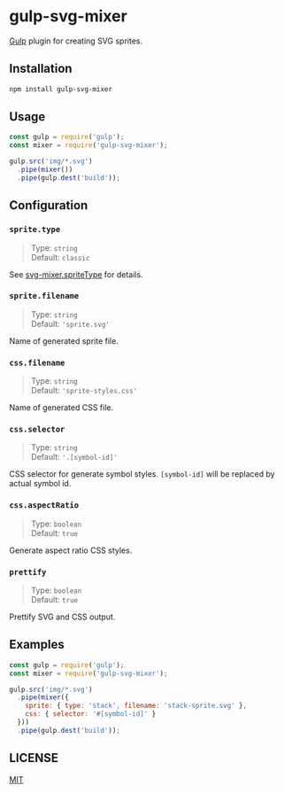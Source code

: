 # gulp-svg-mixer

[Gulp](https://github.com/gulpjs/gulp) plugin for creating SVG sprites.

## Installation

```sh
npm install gulp-svg-mixer
```

## Usage

```js
const gulp = require('gulp');
const mixer = require('gulp-svg-mixer');

gulp.src('img/*.svg')
  .pipe(mixer())
  .pipe(gulp.dest('build'));
```

## Configuration

### `sprite.type`

> Type: `string`<br>
> Default: `classic`

See [svg-mixer.spriteType](https://github.com/kisenka/svg-mixer/tree/master/packages/svg-mixer#spriteType)
for details.

### `sprite.filename`

> Type: `string`<br>
> Default: `'sprite.svg'`

Name of generated sprite file.

### `css.filename`

> Type: `string`<br>
> Default: `'sprite-styles.css'`

Name of generated CSS file.

### `css.selector`

> Type: `string`<br>
> Default: `'.[symbol-id]'`

CSS selector for generate symbol styles. `[symbol-id]` will be replaced by 
actual symbol id.

### `css.aspectRatio`

> Type: `boolean`<br>
> Default: `true`

Generate aspect ratio CSS styles.
    
### `prettify`

> Type: `boolean`<br>
> Default: `true`

Prettify SVG and CSS output.

## Examples

```js
const gulp = require('gulp');
const mixer = require('gulp-svg-mixer');

gulp.src('img/*.svg')
  .pipe(mixer({
    sprite: { type: 'stack', filename: 'stack-sprite.svg' },
    css: { selector: '#[symbol-id]' }
  }))
  .pipe(gulp.dest('build'));
```

## LICENSE

[MIT](https://github.com/JetBrains/svg-mixer/blob/master/LICENSE)
